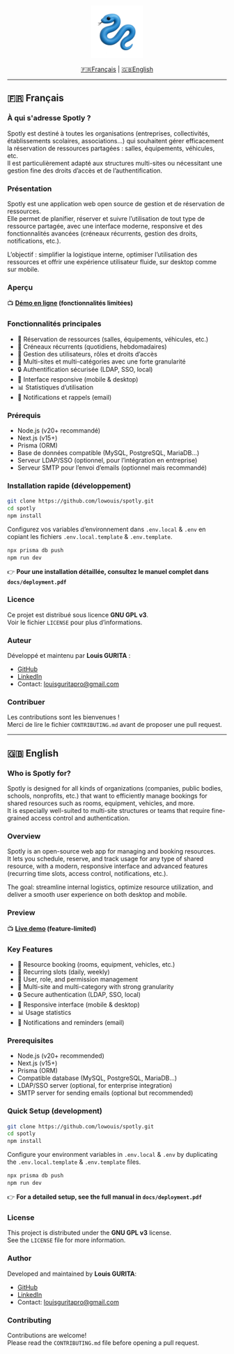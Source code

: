 <!-- Logo centré et réduit -->
<p align="center">
  <img src="./public/banner.png" alt="Spotly Logo" width="120" />
</p>


<div align="center">

[🇫🇷Français](#-français) | [🇬🇧English](#-english)

</div>

---

## 🇫🇷 Français

### À qui s'adresse Spotly ?

Spotly est destiné à toutes les organisations (entreprises, collectivités, établissements scolaires, associations...)
qui souhaitent gérer efficacement la réservation de ressources partagées : salles, équipements, véhicules, etc.  
Il est particulièrement adapté aux structures multi-sites ou nécessitant une gestion fine des droits d’accès et de
l’authentification.

### Présentation

Spotly est une application web open source de gestion et de réservation de ressources.  
Elle permet de planifier, réserver et suivre l’utilisation de tout type de ressource partagée, avec une interface
moderne, responsive et des fonctionnalités avancées (créneaux récurrents, gestion des droits, notifications, etc.).

L’objectif : simplifier la logistique interne, optimiser l’utilisation des ressources et offrir une expérience
utilisateur fluide, sur desktop comme sur mobile.

### Aperçu

📺 **[Démo en ligne](https://spotly-ruby.vercel.app) (fonctionnalités limitées)**

### Fonctionnalités principales

- 📅 Réservation de ressources (salles, équipements, véhicules, etc.)
- 🔄 Créneaux récurrents (quotidiens, hebdomadaires)
- 👥 Gestion des utilisateurs, rôles et droits d’accès
- 🏢 Multi-sites et multi-catégories avec une forte granularité
- 🔒 Authentification sécurisée (LDAP, SSO, local)
- 📱 Interface responsive (mobile & desktop)
- 📊 Statistiques d’utilisation
- 🔔 Notifications et rappels (email)

### Prérequis

- Node.js (v20+ recommandé)
- Next.js (v15+)
- Prisma (ORM)
- Base de données compatible (MySQL, PostgreSQL, MariaDB…)
- Serveur LDAP/SSO (optionnel, pour l’intégration en entreprise)
- Serveur SMTP pour l’envoi d’emails (optionnel mais recommandé)

### Installation rapide (développement)

```bash
git clone https://github.com/lowouis/spotly.git
cd spotly
npm install
```

Configurez vos variables d’environnement dans `.env.local` & `.env` en copiant les fichiers `.env.local.template` &
`.env.template`.

```bash
npx prisma db push
npm run dev
```

👉 **Pour une installation détaillée, consultez le manuel complet dans `docs/deployment.pdf`**

### Licence

Ce projet est distribué sous licence **GNU GPL v3**.  
Voir le fichier `LICENSE` pour plus d’informations.

### Auteur

Développé et maintenu par **Louis GURITA** :

- [GitHub](https://github.com/lowouis)
- [LinkedIn](https://www.linkedin.com/in/louisgurita/)
- Contact: louisguritapro@gmail.com

### Contribuer

Les contributions sont les bienvenues !  
Merci de lire le fichier `CONTRIBUTING.md` avant de proposer une pull request.

---

## 🇬🇧 English

### Who is Spotly for?

Spotly is designed for all kinds of organizations (companies, public bodies, schools, nonprofits, etc.) that want to
efficiently manage bookings for shared resources such as rooms, equipment, vehicles, and more.  
It is especially well-suited to multi-site structures or teams that require fine-grained access control and
authentication.

### Overview

Spotly is an open-source web app for managing and booking resources.  
It lets you schedule, reserve, and track usage for any type of shared resource, with a modern, responsive interface and
advanced features (recurring time slots, access control, notifications, etc.).

The goal: streamline internal logistics, optimize resource utilization, and deliver a smooth user experience on both
desktop and mobile.

### Preview

📺 **[Live demo](https://spotly-ruby.vercel.app) (feature-limited)**

### Key Features

- 📅 Resource booking (rooms, equipment, vehicles, etc.)
- 🔄 Recurring slots (daily, weekly)
- 👥 User, role, and permission management
- 🏢 Multi-site and multi-category with strong granularity
- 🔒 Secure authentication (LDAP, SSO, local)
- 📱 Responsive interface (mobile & desktop)
- 📊 Usage statistics
- 🔔 Notifications and reminders (email)

### Prerequisites

- Node.js (v20+ recommended)
- Next.js (v15+)
- Prisma (ORM)
- Compatible database (MySQL, PostgreSQL, MariaDB…)
- LDAP/SSO server (optional, for enterprise integration)
- SMTP server for sending emails (optional but recommended)

### Quick Setup (development)

```bash
git clone https://github.com/lowouis/spotly.git
cd spotly
npm install
```

Configure your environment variables in `.env.local` & `.env` by duplicating the `.env.local.template` & `.env.template`
files.

```bash
npx prisma db push
npm run dev
```

👉 **For a detailed setup, see the full manual in `docs/deployment.pdf`**

### License

This project is distributed under the **GNU GPL v3** license.  
See the `LICENSE` file for more information.

### Author

Developed and maintained by **Louis GURITA**:

- [GitHub](https://github.com/lowouis)
- [LinkedIn](https://www.linkedin.com/in/louisgurita/)
- Contact: louisguritapro@gmail.com

### Contributing

Contributions are welcome!  
Please read the `CONTRIBUTING.md` file before opening a pull request.
